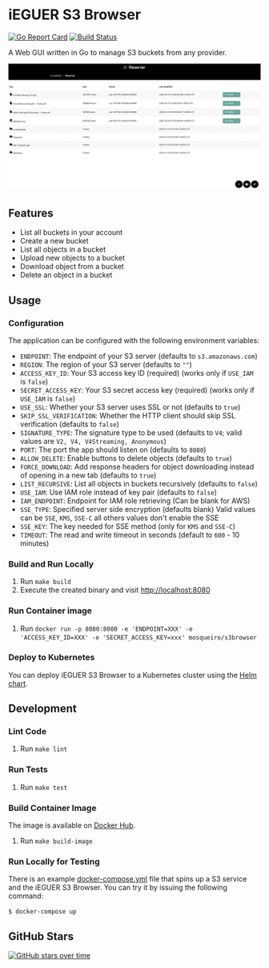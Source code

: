 # iEGUER S3 Browser

[![Go Report Card](https://goreportcard.com/badge/github.com/mosqueiro/s3browser)](https://goreportcard.com/report/github.com/mosqueiro/s3browser)
[![Build Status](https://github.com/mosqueiro/s3browser/actions/workflows/main.yml/badge.svg)](https://github.com/mosqueiro/s3browser/actions)

A Web GUI written in Go to manage S3 buckets from any provider.

![Screenshot](https://raw.githubusercontent.com/mosqueiro/s3browser/main/screenshot.png?version=2)

## Features

- List all buckets in your account
- Create a new bucket
- List all objects in a bucket
- Upload new objects to a bucket
- Download object from a bucket
- Delete an object in a bucket

## Usage

### Configuration

The application can be configured with the following environment variables:

- `ENDPOINT`: The endpoint of your S3 server (defaults to `s3.amazonaws.com`)
- `REGION`: The region of your S3 server (defaults to `""`)
- `ACCESS_KEY_ID`: Your S3 access key ID (required) (works only if `USE_IAM` is `false`)
- `SECRET_ACCESS_KEY`: Your S3 secret access key (required) (works only if `USE_IAM` is `false`)
- `USE_SSL`: Whether your S3 server uses SSL or not (defaults to `true`)
- `SKIP_SSL_VERIFICATION`: Whether the HTTP client should skip SSL verification (defaults to `false`)
- `SIGNATURE_TYPE`: The signature type to be used (defaults to `V4`; valid values are `V2, V4, V4Streaming, Anonymous`)
- `PORT`: The port the app should listen on (defaults to `8080`)
- `ALLOW_DELETE`: Enable buttons to delete objects (defaults to `true`)
- `FORCE_DOWNLOAD`: Add response headers for object downloading instead of opening in a new tab (defaults to `true`)
- `LIST_RECURSIVE`: List all objects in buckets recursively (defaults to `false`)
- `USE_IAM`: Use IAM role instead of key pair (defaults to `false`)
- `IAM_ENDPOINT`: Endpoint for IAM role retrieving (Can be blank for AWS)
- `SSE_TYPE`: Specified server side encryption (defaults blank) Valid values can be `SSE`, `KMS`, `SSE-C` all others values don't enable the SSE
- `SSE_KEY`: The key needed for SSE method (only for `KMS` and `SSE-C`)
- `TIMEOUT`: The read and write timeout in seconds (default to `600` - 10 minutes)

### Build and Run Locally

1.  Run `make build`
1.  Execute the created binary and visit <http://localhost:8080>

### Run Container image

1. Run `docker run -p 8080:8080 -e 'ENDPOINT=XXX' -e 'ACCESS_KEY_ID=XXX' -e 'SECRET_ACCESS_KEY=xxx' mosqueiro/s3browser`

### Deploy to Kubernetes

You can deploy iEGUER S3 Browser to a Kubernetes cluster using the [Helm chart](https://github.com/sergeyshevch/s3browser-helm).

## Development

### Lint Code

1. Run `make lint`

### Run Tests

1.  Run `make test`

### Build Container Image

The image is available on [Docker Hub](https://hub.docker.com/r/mosqueiro/s3browser/).

1.  Run `make build-image`

### Run Locally for Testing

There is an example [docker-compose.yml](https://github.com/mosqueiro/s3browser/blob/main/docker-compose.yml) file that spins up a S3 service and the iEGUER S3 Browser. You can try it by issuing the following command:

```shell
$ docker-compose up
```

## GitHub Stars

[![GitHub stars over time](https://starchart.cc/mosqueiro/s3browser.svg?variant=adaptive)](https://starchart.cc/mosqueiro/s3browser)

